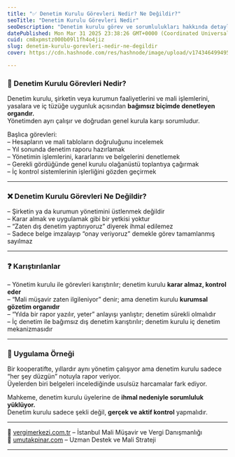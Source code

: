 ```yaml
---
title: "✅ Denetim Kurulu Görevleri Nedir? Ne Değildir?"
seoTitle: "Denetim Kurulu Görevleri Nedir"
seoDescription: "Denetim kurulu görev ve sorumlulukları hakkında detaylar: Bağımsız inceleme, mali tablo kontrolü, iç denetim ve yönetim gözetimi"
datePublished: Mon Mar 31 2025 23:38:26 GMT+0000 (Coordinated Universal Time)
cuid: cm8xpmstz000b09l1fh4o4jiz
slug: denetim-kurulu-gorevleri-nedir-ne-degildir
cover: https://cdn.hashnode.com/res/hashnode/image/upload/v1743464994955/81afee99-b40f-47ff-8bb1-10301db5139a.webp

---
```


### 🔹 Denetim Kurulu Görevleri Nedir?

Denetim kurulu, şirketin veya kurumun faaliyetlerini ve mali işlemlerini, yasalara ve iç tüzüğe uygunluk açısından **bağımsız biçimde denetleyen organdır.**  
Yönetimden ayrı çalışır ve doğrudan genel kurula karşı sorumludur.

Başlıca görevleri:  
– Hesapların ve mali tabloların doğruluğunu incelemek  
– Yıl sonunda denetim raporu hazırlamak  
– Yönetimin işlemlerini, kararlarını ve belgelerini denetlemek  
– Gerekli gördüğünde genel kurulu olağanüstü toplantıya çağırmak  
– İç kontrol sistemlerinin işlerliğini gözden geçirmek

---

### ❌ Denetim Kurulu Görevleri Ne Değildir?

– Şirketin ya da kurumun yönetimini üstlenmek değildir  
– Karar almak ve uygulamak gibi bir yetkisi yoktur  
– “Zaten dış denetim yaptırıyoruz” diyerek ihmal edilemez  
– Sadece belge imzalayıp “onay veriyoruz” demekle görev tamamlanmış sayılmaz

---

### ❓ Karıştırılanlar

– Yönetim kurulu ile görevleri karıştırılır; denetim kurulu **karar almaz, kontrol eder**  
– “Mali müşavir zaten ilgileniyor” denir; ama denetim kurulu **kurumsal gözetim organıdır**  
– “Yılda bir rapor yazılır, yeter” anlayışı yanlıştır; denetim sürekli olmalıdır  
– İç denetim ile bağımsız dış denetim karıştırılır; denetim kurulu iç denetim mekanizmasıdır

---

### 🧠 Uygulama Örneği

Bir kooperatifte, yıllardır aynı yönetim çalışıyor ama denetim kurulu sadece “her şey düzgün” notuyla rapor veriyor.  
Üyelerden biri belgeleri incelediğinde usulsüz harcamalar fark ediyor.

Mahkeme, denetim kurulu üyelerine de **ihmal nedeniyle sorumluluk yüklüyor.**  
Denetim kurulu sadece şekli değil, **gerçek ve aktif kontrol** yapmalıdır.

---

📎 [vergimerkezi.com.tr](https://vergimerkezi.com.tr) – İstanbul Mali Müşavir ve Vergi Danışmanlığı  
📎 [umutakpinar.com](https://umutakpinar.com) – Uzman Destek ve Mali Strateji

---